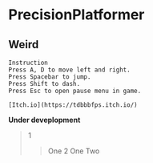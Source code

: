 # PrecisionPlatformer
## Weird

```
Instruction
Press A, D to move left and right.
Press Spacebar to jump.
Press Shift to dash.
Press Esc to open pause menu in game.

[Itch.io](https://tdbbbfps.itch.io/)
```

**Under deveplopment**

> 1
> > One
> 2
> > One
> > Two
